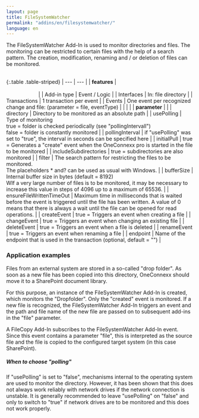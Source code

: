```yaml
---
layout: page
title: FileSystemWatcher
permalink: "addins/en/filesystemwatcher/"
language: en
---
```


The FileSystemWatcher Add-In is used to monitor directories and files. The monitoring can be restricted to certain files with the help of a search pattern. The creation, modification, renaming and / or deletion of files can be monitored.<br /><br />

{:.table .table-striped}
| --- | --- |
| __features__ | &nbsp;&nbsp;&nbsp;&nbsp;&nbsp;&nbsp;&nbsp;&nbsp;&nbsp;&nbsp;&nbsp;&nbsp;&nbsp;&nbsp;&nbsp;&nbsp;&nbsp;&nbsp;&nbsp;&nbsp;&nbsp;&nbsp;&nbsp;&nbsp;&nbsp;&nbsp;&nbsp;&nbsp;&nbsp;&nbsp;&nbsp;&nbsp;&nbsp;&nbsp;&nbsp;&nbsp;&nbsp;&nbsp;&nbsp;&nbsp;&nbsp;&nbsp;&nbsp;&nbsp;&nbsp;&nbsp;&nbsp;&nbsp;&nbsp;&nbsp;&nbsp;&nbsp;&nbsp;&nbsp;&nbsp;&nbsp;&nbsp;&nbsp;&nbsp;&nbsp;&nbsp;&nbsp;&nbsp;&nbsp;&nbsp;&nbsp;&nbsp;&nbsp;&nbsp;&nbsp;&nbsp;&nbsp;&nbsp;&nbsp;&nbsp;&nbsp;&nbsp;&nbsp;&nbsp;&nbsp;&nbsp;&nbsp;&nbsp;&nbsp;&nbsp;&nbsp;&nbsp;&nbsp;&nbsp;&nbsp;&nbsp;&nbsp;&nbsp;&nbsp;&nbsp;&nbsp;&nbsp;&nbsp;&nbsp;&nbsp;&nbsp;&nbsp;&nbsp;&nbsp;&nbsp;&nbsp;&nbsp;&nbsp;&nbsp;&nbsp;&nbsp;&nbsp;&nbsp;&nbsp;&nbsp;&nbsp;&nbsp;&nbsp;&nbsp;&nbsp;&nbsp;&nbsp;&nbsp;&nbsp;&nbsp;&nbsp;&nbsp;&nbsp;&nbsp;&nbsp;&nbsp;&nbsp;&nbsp;&nbsp;&nbsp;&nbsp;&nbsp;&nbsp;&nbsp;&nbsp;&nbsp;&nbsp;&nbsp;&nbsp;&nbsp;&nbsp;&nbsp;&nbsp;&nbsp; |
| Add-in type | Event / Logic |
| Interfaces | In: file directory |
| Transactions | 1 transaction per event |
| Events | 	One event per recognized change and file: <Instance> (parameter = file, eventType) |
| | |
| __parameter__ | |
| directory | Directory to be monitored as an absolute path |
| usePolling | Type of monitoring<br />true = folder is checked periodically (see "pollingIntervall")<br />false = folder is constantly monitored |
| pollingInterval | if "usePolling" was set to "true", the interval in seconds can be specified here |
| initialPull | true = Generates a "create" event when the OneConnexx pro is started in the file to be monitored |
| includeSubdirectories | true = subdirectories are also monitored |
| filter | The search pattern for restricting the files to be monitored. <br />The placeholders * and? can be used as usual with Windows. |
| bufferSize | Internal buffer size in bytes (default = 8192)<br/>WIf a very large number of files is to be monitored, it may be necessary to increase this value in steps of 4096 up to a maximum of 65536. |
| ensureFileWrittenTimeOut | Maximum time in milliseconds that is waited before the event is triggered until the file has been written. A value of 0 means that there is always a wait until the file can be opened for read operations. |
| createEvent | true = Triggers an event when creating a file |
| changeEvent | true = Triggers an event when changing an existing file |
| deleteEvent | true = Triggers an event when a file is deleted |
| renameEvent | true = Triggers an event when renaming a file |
| endpoint | Name of the endpoint that is used in the transaction (optional, default = "") |

### Application examples 

Files from an external system are stored in a so-called "drop folder". As soon as a new file has been copied into this directory, OneConnexx should move it to a SharePoint document library.

For this purpose, an instance of the FileSystemWatcher Add-In is created, which monitors the "Dropfolder". Only the "created" event is monitored. If a new file is recognized, the FileSystemWatcher Add-In triggers an event and the path and file name of the new file are passed on to subsequent add-ins in the "file" parameter.

A FileCopy Add-In subscribes to the FileSystemWatcher Add-In event. Since this event contains a parameter "file", this is interpreted as the source file and the file is copied to the configured target system (in this case SharePoint).

##### When to choose "polling"

If "usePolling" is set to "false", mechanisms internal to the operating system are used to monitor the directory. However, it has been shown that this does not always work reliably with network drives if the network connection is unstable. It is generally recommended to leave "usePolling" on "false" and only to switch to "true" if network drives are to be monitored and this does not work properly.

